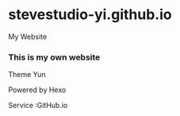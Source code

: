 # stevestudio-yi.github.io
My Website
### This is my own website

Theme Yun

Powered by Hexo

Service :GitHub.io
